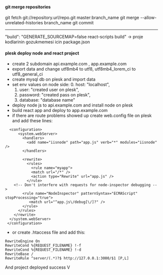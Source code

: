 #### git merge repositories
git fetch git://repository.url/repo.git master:branch_name
git merge --allow-unrelated-histories branch_name
git commit

---------

"build": "GENERATE_SOURCEMAP=false react-scripts build" -> proje kodlarinin gozukmemesi icin package.json

#### plesk deploy node and react project
- create 2 subdomain api.example.com , app.example.com
- export data and change utf8mb4 to utf8, utf8mb4_lorem_ci to utf8_general_ci
- create mysql db on plesk and import data
- set env values on node side:
    0. host: "localhost",
    1. user: "created user on plesk",
    2. password: "created pass on plesk",
    3. database: "database name"
- deploy node js to api.example.com and install node on plesk
- build react app and deploy to app.example.com
- if there are route problems showed up create web.config file on plesk and add these lines:
```
  <configuration>
      <system.webServer>
        <handlers>
          <add name="iisnode" path="app.js" verb="*" modules="iisnode" />
        </handlers>
    
        <rewrite>
          <rules>
            <rule name="myapp">
            <match url="/*" />
            <action type="Rewrite" url="app.js" />
          </rule>
    <!-- Don't interfere with requests for node-inspector debugging -->
        <rule name="NodeInspector" patternSyntax="ECMAScript" stopProcessing="true">
           <match url="^app.js\/debug[\/]?" />
        </rule>    
      </rules>   
    </rewrite>  
  </system.webServer>
 </configuration>
```
- or create .htaccess file and add this:
```
RewriteEngine On
RewriteCond %{REQUEST_FILENAME} !-f
RewriteCond %{REQUEST_FILENAME} !-d
RewriteBase /
RewriteRule ^server/(.*)?$ http://127.0.0.1:3000/$1 [P,L]
```
And project deployed success V